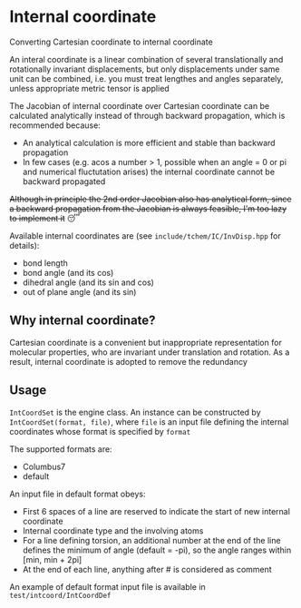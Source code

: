 # Internal coordinate
Converting Cartesian coordinate to internal coordinate

An interal coordinate is a linear combination of several translationally and rotationally invariant displacements, but only displacements under same unit can be combined, i.e. you must treat lengthes and angles separately, unless appropriate metric tensor is applied

The Jacobian of internal coordinate over Cartesian coordinate can be calculated analytically instead of through backward propagation, which is recommended because:
* An analytical calculation is more efficient and stable than backward propagation
* In few cases (e.g. acos a number > 1, possible when an angle = 0 or pi and numerical fluctutation arises) the internal coordinate cannot be backward propagated

~~Although in principle the 2nd order Jacobian also has analytical form, since a backward propagation from the Jacobian is always feasible, I'm too lazy to implement it~~ :sleeping:

Available internal coordinates are (see `include/tchem/IC/InvDisp.hpp` for details):
* bond length
* bond angle (and its cos)
* dihedral angle (and its sin and cos)
* out of plane angle (and its sin)

## Why internal coordinate?
Cartesian coordinate is a convenient but inappropriate representation for molecular properties, who are invariant under translation and rotation. As a result, internal coordinate is adopted to remove the redundancy

## Usage
`IntCoordSet` is the engine class. An instance can be constructed by `IntCoordSet(format, file)`, where `file` is an input file defining the internal coordinates whose format is specified by `format`

The supported formats are:
* Columbus7
* default

An input file in default format obeys:
* First 6 spaces of a line are reserved to indicate the start of new internal coordinate
* Internal coordinate type and the involving atoms
* For a line defining torsion, an additional number at the end of the line defines the minimum of angle (default = -pi), so the angle ranges within [min, min + 2pi]
* At the end of each line, anything after # is considered as comment

An example of default format input file is available in `test/intcoord/IntCoordDef`